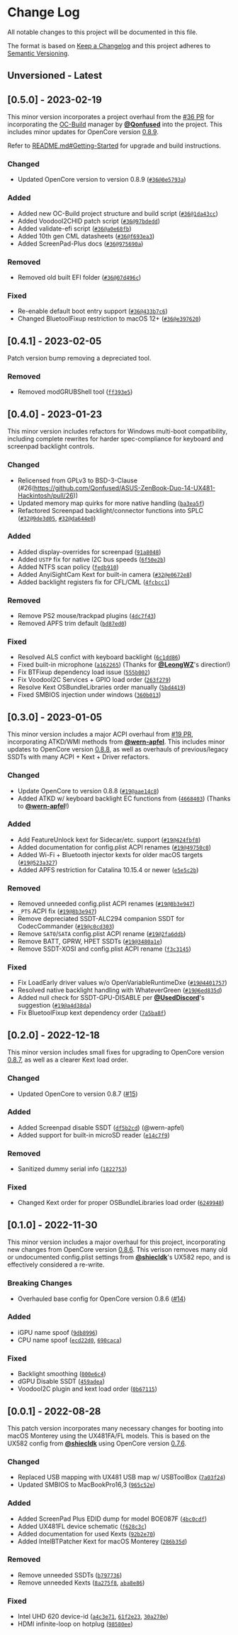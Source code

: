 # Change Log
All notable changes to this project will be documented in this file.
 
The format is based on [Keep a Changelog](http://keepachangelog.com/)
and this project adheres to [Semantic Versioning](http://semver.org/).

## Unversioned - Latest

## [0.5.0] - 2023-02-19

This minor version incorporates a project overhaul from the [#36 PR](https://github.com/Qonfused/ASUS-ZenBook-Duo-14-UX481-Hackintosh/pull/36) for incorporating the [OC-Build](https://github.com/Qonfused/OC-Build) manager by [**@Qonfused**](https://github.com/Qonfused) into the project. This includes minor updates for OpenCore version [0.8.9](https://github.com/acidanthera/OpenCorePkg/releases/tag/0.8.9).

Refer to [README.md#Getting-Started](https://github.com/Qonfused/ASUS-ZenBook-Duo-14-UX481-Hackintosh/blob/main/docs/README.md#-getting-started) for upgrade and build instructions.

### Changed
- Updated OpenCore version to version 0.8.9 ([`#36@0e5793a`](https://github.com/Qonfused/ASUS-ZenBook-Duo-14-UX481-Hackintosh/pull/36/commits/0e5793ae101c74b7131b7a1be90267acabb92fb1))

### Added
- Added new OC-Build project structure and build script ([`#36@1da43cc`](https://github.com/Qonfused/ASUS-ZenBook-Duo-14-UX481-Hackintosh/pull/36/commits/1da43ccd5627330de2a871bdd356ed1d14c235e5))
- Added VoodooI2CHID patch script ([`#36@97bdedd`](https://github.com/Qonfused/ASUS-ZenBook-Duo-14-UX481-Hackintosh/pull/36/commits/97bdeddc7cb180f5e12b3355afce88b71215cd2b))
- Added validate-efi script ([`#36@a0e68fb`](https://github.com/Qonfused/ASUS-ZenBook-Duo-14-UX481-Hackintosh/pull/36/commits/a0e68fb9fd63ea83803061fa636c02614ec4d3f3))
- Added 10th gen CML datasheets ([`#36@f693ea3`](https://github.com/Qonfused/ASUS-ZenBook-Duo-14-UX481-Hackintosh/pull/36/commits/f693ea3231e59f28d38f92ccbdba9ffae02c8458))
- Added ScreenPad-Plus docs ([`#36@975690a`](https://github.com/Qonfused/ASUS-ZenBook-Duo-14-UX481-Hackintosh/pull/36/commits/975690a22fe9377e459397d935567713c657b3dd))

### Removed
- Removed old built EFI folder ([`#36@07d496c`](https://github.com/Qonfused/ASUS-ZenBook-Duo-14-UX481-Hackintosh/pull/36/commits/07d496cae306212fb5bf64cb26a59e737d056d6e))

### Fixed
- Re-enable default boot entry support ([`#36@433b7c6`](https://github.com/Qonfused/ASUS-ZenBook-Duo-14-UX481-Hackintosh/pull/36/commits/433b7c6fc40ef149a2742912a79313b68d8b7d2f))
- Changed BluetoolFixup restriction to macOS 12+ ([`#36@e397620`](https://github.com/Qonfused/ASUS-ZenBook-Duo-14-UX481-Hackintosh/pull/36/commits/e3976205a69052a45baa46c0fb8c42c9890a4b5f))

## [0.4.1] - 2023-02-05

Patch version bump removing a depreciated tool.

### Removed
- Removed modGRUBShell tool ([`ff393e5`](https://github.com/Qonfused/ASUS-ZenBook-Duo-14-UX481-Hackintosh/commit/ff393e5d0b80226175584ea9e736f2f798122c06))

## [0.4.0] - 2023-01-23

This minor version includes refactors for Windows multi-boot compatibility, including complete rewrites for harder spec-compliance for keyboard and screenpad backlight controls.

### Changed
- Relicensed from GPLv3 to BSD-3-Clause (#26(https://github.com/Qonfused/ASUS-ZenBook-Duo-14-UX481-Hackintosh/pull/26))
- Updated memory map quirks for more native handling ([`ba3ea5f`](https://github.com/Qonfused/ASUS-ZenBook-Duo-14-UX481-Hackintosh/commit/ba3ea5ff5570119c726a3c1a2676fc78307fbf4b))
- Refactored Screenpad backlight/connector functions into SPLC ([`#32@9de3d05`](https://github.com/Qonfused/ASUS-ZenBook-Duo-14-UX481-Hackintosh/pull/32/commits/9de3d053fa7704d16a94a4466b66e14553afe70f), [`#32@da644e0`](https://github.com/Qonfused/ASUS-ZenBook-Duo-14-UX481-Hackintosh/pull/32/commitscommit/da644e00ed1149f159875ab473f9290e55dd937e))

### Added
- Added display-overrides for screenpad ([`91a8048`](https://github.com/Qonfused/ASUS-ZenBook-Duo-14-UX481-Hackintosh/commit/91a8048680c636716c5dd9575866d6ae1c3e388c))
- Added `USTP` fix for native I2C bus speeds ([`6f50e2b`](https://github.com/Qonfused/ASUS-ZenBook-Duo-14-UX481-Hackintosh/commit/6f50e2ba72295dad7bfc15fb60b6159d0e1ceef3))
- Added NTFS scan policy ([`fedb910`](https://github.com/Qonfused/ASUS-ZenBook-Duo-14-UX481-Hackintosh/commit/fedb9105ea317547d8fba62ef481c0d42d470ab6))
- Added AnyiSightCam Kext for built-in camera ([`#32@e0672e8`](https://github.com/Qonfused/ASUS-ZenBook-Duo-14-UX481-Hackintosh/pull/32/commits/e0672e87eb7d4d2a78975f29b1ebd285a1323b21))
- Added backlight registers fix for CFL/CML ([`4fcbcc1`](https://github.com/Qonfused/ASUS-ZenBook-Duo-14-UX481-Hackintosh/commit/4fcbcc15e716e093ff14c7c0ca110c21860cfc6f))

### Removed
- Remove PS2 mouse/trackpad plugins ([`4dc7f43`](https://github.com/Qonfused/ASUS-ZenBook-Duo-14-UX481-Hackintosh/commit/4dc7f4311382cb8a99494573c2a200abf17fdc30))
- Removed APFS trim default ([`bd87ed0`](https://github.com/Qonfused/ASUS-ZenBook-Duo-14-UX481-Hackintosh/commit/bd87ed096f928a5c195756219af6bc7d53c2a61e))

### Fixed
- Resolved ALS confict with keyboard backlight ([`6c1dd86`](https://github.com/Qonfused/ASUS-ZenBook-Duo-14-UX481-Hackintosh/commit/6c1dd86e0d9ef729ba390d061d464f4e76b08c60))
- Fixed built-in microphone ([`a162265`](https://github.com/Qonfused/ASUS-ZenBook-Duo-14-UX481-Hackintosh/commit/a162265cc4767df13f7de9ec45e4fbeb9ccbe90f)) (Thanks for [**@LeongWZ**](https://github.com/LeongWZ)'s direction!)
- Fix BTFixup dependency load issue ([`555b002`](https://github.com/Qonfused/ASUS-ZenBook-Duo-14-UX481-Hackintosh/commit/555b0027a9cd24baaeeef2c11a3c1d9bd01f48ef))
- Fix VoodooI2C Services + GPIO load order ([`263f279`](https://github.com/Qonfused/ASUS-ZenBook-Duo-14-UX481-Hackintosh/commit/263f279f57f1237f598c0ae7b36688a7cd1e5248))
- Resolve Kext OSBundleLibraries order manually ([`5bd4419`](https://github.com/Qonfused/ASUS-ZenBook-Duo-14-UX481-Hackintosh/commit/5bd441973f2ebbd18de129845f30f45b728ea431))
- Fixed SMBIOS injection under windows ([`360b013`](https://github.com/Qonfused/ASUS-ZenBook-Duo-14-UX481-Hackintosh/commit/360b01315f797c7b7f6f8c80de7cd033c0c86528))

## [0.3.0] - 2023-01-05

This minor version includes a major ACPI overhaul from [#19 PR](https://github.com/Qonfused/ASUS-ZenBook-Duo-14-UX481-Hackintosh/pull/19), incorporating ATKD/WMI methods from [**@wern-apfel**](https://github.com/wern-apfel). This includes minor updates to OpenCore version [0.8.8](https://github.com/acidanthera/OpenCorePkg/releases/tag/0.8.7), as well as overhauls of previous/legacy SSDTs with many ACPI + Kext + Driver refactors.

### Changed
- Update OpenCore to version 0.8.8 ([`#19@aae14c8`](https://github.com/Qonfused/ASUS-ZenBook-Duo-14-UX481-Hackintosh/pull/19/commits/aae14c88d759d5dca77ade45b61ae74a50c39196))
- Added ATKD w/ keyboard backlight EC functions from ([`4668403`](https://github.com/Qonfused/ASUS-ZenBook-Duo-14-UX481-Hackintosh/pull/19/commits/466840358ea5321cbfcd408e788ed47bcdd043be)) (Thanks to [**@wern-apfel**](https://github.com/wern-apfel)!)

### Added
- Add FeatureUnlock kext for Sidecar/etc. support ([`#19@424fbf8`](https://github.com/Qonfused/ASUS-ZenBook-Duo-14-UX481-Hackintosh/pull/19/commits/424fbf8b44cc29db14b29dd708f4a534ad864b5a))
- Added documentation for config.plist ACPI renames ([`#19@49750c0`](https://github.com/Qonfused/ASUS-ZenBook-Duo-14-UX481-Hackintosh/pulls/19/commits/49750c0b8cb61e37663d5c1501928a1597bb3b43))
- Added Wi-Fi + Bluetooth injector kexts for older macOS targets ([`#19@523a327`](https://github.com/Qonfused/ASUS-ZenBook-Duo-14-UX481-Hackintosh/pull/19/commits/523a327726b7ebe4543f1f8800bddb48a90bb2ad))
- Added APFS restriction for Catalina 10.15.4 or newer ([`e5e5c2b`](https://github.com/Qonfused/ASUS-ZenBook-Duo-14-UX481-Hackintosh/commit/e5e5c2b6bfea78bfd752938683100787f9b4771d))

### Removed
- Removed unneeded config.plist ACPI renames ([`#19@8b3e947`](https://github.com/Qonfused/ASUS-ZenBook-Duo-14-UX481-Hackintosh/pull/19/commits/8b3e9479c635dd4cf29912613cdcbb3803d7a224))
- `_PTS` ACPI fix ([`#19@8b3e947`](https://github.com/Qonfused/ASUS-ZenBook-Duo-14-UX481-Hackintosh/pull/19/commits/8b3e9479c635dd4cf29912613cdcbb3803d7a224))
- Remove depreciated SSDT-ALC294 companion SSDT for CodecCommander ([`#19@c0cd303`](https://github.com/Qonfused/ASUS-ZenBook-Duo-14-UX481-Hackintosh/pull/19/commits/c0cd303f1aa560b96ce03528e03a6178910525b9))
- Remove `SAT0`/`SATA` config.plist ACPI rename ([`#19@2fa6ddb`](https://github.com/Qonfused/ASUS-ZenBook-Duo-14-UX481-Hackintosh/pull/19/commits/2fa6ddb3803640d0c0eddcde07096ef72f869ee1))
- Remove BATT, GPRW, HPET SSDTs ([`#19@3480a1e`](https://github.com/Qonfused/ASUS-ZenBook-Duo-14-UX481-Hackintosh/pull/19/commits/3480a1e022d52e50f5f8a428b9b1bdf3bb579b76))
- Remove SSDT-XOSI and config.plist ACPI rename ([`f3c3145`](https://github.com/Qonfused/ASUS-ZenBook-Duo-14-UX481-Hackintosh/pull/19/commits/f3c314596e7fef4ab0050ae655366b79665cc8bc))

### Fixed
- Fix LoadEarly driver values w/o OpenVariableRuntimeDxe ([`#19@4401757`](https://github.com/Qonfused/ASUS-ZenBook-Duo-14-UX481-Hackintosh/pull/19/commits/44017571c00f8509603dfeea9cbb58b8cc4438d3))
- Resolved native backlight handling with WhateverGreen ([`#19@6ed835d`](https://github.com/Qonfused/ASUS-ZenBook-Duo-14-UX481-Hackintosh/pull/19/commits/6ed835db5192748d4e8bb925a819ac1547129000))
- Added null check for SSDT-GPU-DISABLE per [**@UsedDiscord**](https://github.com/UsedDiscord)'s suggestion ([`#19@a4d38da`](https://github.com/Qonfused/ASUS-ZenBook-Duo-14-UX481-Hackintosh/pull/19/commits/a4d38dafc5c572a20adc726a4c3f8518a6cef0f5))
- Fix BluetoolFixup kext dependency order ([`7a5ba8f`](https://github.com/Qonfused/ASUS-ZenBook-Duo-14-UX481-Hackintosh/pull/19/commits/7a5ba8fa45293cb446bbbe56f95200aa8494ce2f))

## [0.2.0] - 2022-12-18

This minor version includes small fixes for upgrading to OpenCore version [0.8.7](https://github.com/acidanthera/OpenCorePkg/releases/tag/0.8.7), as well as a clearer Kext load order.

### Changed
- Updated OpenCore to version 0.8.7 ([#15](https://github.com/Qonfused/ASUS-ZenBook-Duo-14-UX481-Hackintosh/pull/15))

### Added
- Added Screenpad disable SSDT ([`df5b2cd`](https://github.com/Qonfused/ASUS-ZenBook-Duo-14-UX481-Hackintosh/commit/df5b2cd938254855b7e98015998aab76b633201b)) (@wern-apfel)
- Added support for built-in microSD reader ([`e14c7f9`](https://github.com/Qonfused/ASUS-ZenBook-Duo-14-UX481-Hackintosh/commit/e14c7f9b056f4b2b03ce1defbb0f4a65caf23e77))

### Removed
- Sanitized dummy serial info ([`1822753`](https://github.com/Qonfused/ASUS-ZenBook-Duo-14-UX481-Hackintosh/commit/1822753b4422a6cd0c6cddea0b6e601a02c7efaa))

### Fixed
- Changed Kext order for proper OSBundleLibraries load order ([`6249948`](https://github.com/Qonfused/ASUS-ZenBook-Duo-14-UX481-Hackintosh/commit/6249948b78853d7435534ecf6434b831fec87ac9))

## [0.1.0] - 2022-11-30

This minor version includes a major overhaul for this project, incorporating new changes from OpenCore version [0.8.6](https://github.com/acidanthera/OpenCorePkg/releases/tag/0.8.6). This verison removes many old or undocumented config.plist settings from [**@shiecldk**](https://github.com/shiecldk)'s UX582 repo, and is effectively considered a re-write.

### Breaking Changes
- Overhauled base config for OpenCore version 0.8.6 ([#14](https://github.com/Qonfused/ASUS-ZenBook-Duo-14-UX481-Hackintosh/pull/14))

### Added
- iGPU name spoof ([`9db8996`](https://github.com/Qonfused/ASUS-ZenBook-Duo-14-UX481-Hackintosh/commit/9db899651108b84547d924569aff482a34776e7e))
- CPU name spoof ([`ecd22d0`](https://github.com/Qonfused/ASUS-ZenBook-Duo-14-UX481-Hackintosh/commit/ecd22d01f92561c14a44fa6a3f8ee46162013042), [`690caca`](https://github.com/Qonfused/ASUS-ZenBook-Duo-14-UX481-Hackintosh/commit/690caca612cf25ce9d037a2d10b95b02be8215b4))

### Fixed
- Backlight smoothing ([`000e6c4`](https://github.com/Qonfused/ASUS-ZenBook-Duo-14-UX481-Hackintosh/commit/000e6c4fb676006a4ab681093bc090d9fd8be9bb))
- dGPU Disable SSDT ([`459adea`](https://github.com/Qonfused/ASUS-ZenBook-Duo-14-UX481-Hackintosh/commit/459adea575f1abcf103c3257584a9d37226f4637))
- VoodooI2C plugin and kext load order ([`0b67115`](https://github.com/Qonfused/ASUS-ZenBook-Duo-14-UX481-Hackintosh/commit/0b6711556207d49135466101fb8e217ab68704dd))

## [0.0.1] - 2022-08-28

This patch version incorporates many necessary changes for booting into macOS Monterey using the UX481FA/FL models. This is based on the UX582 config from [**@shiecldk**](https://github.com/shiecldk) using OpenCore version [0.7.6](https://github.com/acidanthera/OpenCorePkg/releases/tag/0.7.6).

### Changed
- Replaced USB mapping with UX481 USB map w/ USBToolBox ([`7a03f24`](https://github.com/Qonfused/ASUS-ZenBook-Duo-14-UX481-Hackintosh/commit/7a03f240f5ba2960739ecad1cfd39bacba73d7ec))
- Updated SMBIOS to MacBookPro16,3 ([`965c52e`](https://github.com/Qonfused/ASUS-ZenBook-Duo-14-UX481-Hackintosh/commit/965c52e5a707d30562455d24e676436033ae35a5))

### Added
- Added ScreenPad Plus EDID dump for model BOE087F ([`4bc0cdf`](https://github.com/Qonfused/ASUS-ZenBook-Duo-14-UX481-Hackintosh/commit/4bc0cdf6905fe5490096428d2457f613be7d93d1))
- Added UX481FL device schematic ([`f628c3c`](https://github.com/Qonfused/ASUS-ZenBook-Duo-14-UX481-Hackintosh/commit/f628c3c3d9cf251e8c45098e372d1e198907c3a3))
- Added documentation for used Kexts ([`92b2e70`](https://github.com/Qonfused/ASUS-ZenBook-Duo-14-UX481-Hackintosh/commit/92b2e70bdfcdae0cb8e755aee553ff36cd0b9100))
- Added IntelBTPatcher Kext for macOS Monterey ([`286b35d`](https://github.com/Qonfused/ASUS-ZenBook-Duo-14-UX481-Hackintosh/commit/286b35d19b37e8429b364e5633123afd8b6dbef1))

### Removed
- Remove unneeded SSDTs ([`b797736`](https://github.com/Qonfused/ASUS-ZenBook-Duo-14-UX481-Hackintosh/commit/b797736ec30bd9cf3c4a2d4e0dd900208f962aef))
- Remove unneeded Kexts ([`8a275f8`](https://github.com/Qonfused/ASUS-ZenBook-Duo-14-UX481-Hackintosh/commit/8a275f8b817a6294b5932115e77315b9199dc26d), [`aba8e86`](https://github.com/Qonfused/ASUS-ZenBook-Duo-14-UX481-Hackintosh/commit/aba8e8673a1ba463624549f02925c85d375c767c))

### Fixed
- Intel UHD 620 device-id ([`a4c3e71`](https://github.com/Qonfused/ASUS-ZenBook-Duo-14-UX481-Hackintosh/commit/a4c3e71a7617d6678787acddc919a2c543ca9d20), [`61f2e23`](https://github.com/Qonfused/ASUS-ZenBook-Duo-14-UX481-Hackintosh/commit/61f2e2327670294a25bdef93d0db3c8720c7962b), [`30a270e`](https://github.com/Qonfused/ASUS-ZenBook-Duo-14-UX481-Hackintosh/commit/30a270edb380e7a3794413a789aa2f98b31fe2cc))
- HDMI infinite-loop on hotplug ([`98580ee`](https://github.com/Qonfused/ASUS-ZenBook-Duo-14-UX481-Hackintosh/commit/98580ee05d2ca6346bb81db2cf6285b9aa29f37e))